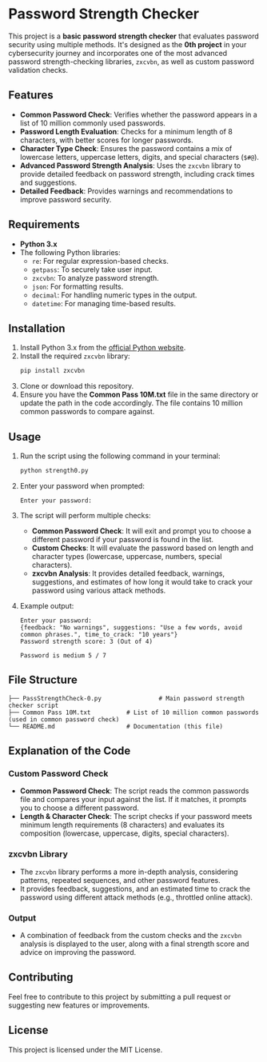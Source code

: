 # Password Strength Checker

This project is a **basic password strength checker** that evaluates password security using multiple methods. It's designed as the **0th project** in your cybersecurity journey and incorporates one of the most advanced password strength-checking libraries, `zxcvbn`, as well as custom password validation checks.

## Features

- **Common Password Check**: Verifies whether the password appears in a list of 10 million commonly used passwords.
- **Password Length Evaluation**: Checks for a minimum length of 8 characters, with better scores for longer passwords.
- **Character Type Check**: Ensures the password contains a mix of lowercase letters, uppercase letters, digits, and special characters (`$#@`).
- **Advanced Password Strength Analysis**: Uses the `zxcvbn` library to provide detailed feedback on password strength, including crack times and suggestions.
- **Detailed Feedback**: Provides warnings and recommendations to improve password security.

## Requirements

- **Python 3.x**
- The following Python libraries:
  - `re`: For regular expression-based checks.
  - `getpass`: To securely take user input.
  - `zxcvbn`: To analyze password strength.
  - `json`: For formatting results.
  - `decimal`: For handling numeric types in the output.
  - `datetime`: For managing time-based results.

## Installation

1. Install Python 3.x from the [official Python website](https://www.python.org/downloads/).
2. Install the required `zxcvbn` library:
   ```bash
   pip install zxcvbn
   ```
3. Clone or download this repository.
4. Ensure you have the **Common Pass 10M.txt** file in the same directory or update the path in the code accordingly. The file contains 10 million common passwords to compare against.

## Usage

1. Run the script using the following command in your terminal:
   ```bash
   python strength0.py
   ```
2. Enter your password when prompted:
   ```
   Enter your password:
   ```

3. The script will perform multiple checks:
   - **Common Password Check**: It will exit and prompt you to choose a different password if your password is found in the list.
   - **Custom Checks**: It will evaluate the password based on length and character types (lowercase, uppercase, numbers, special characters).
   - **zxcvbn Analysis**: It provides detailed feedback, warnings, suggestions, and estimates of how long it would take to crack your password using various attack methods.

4. Example output:
   ```
   Enter your password:
   {feedback: "No warnings", suggestions: "Use a few words, avoid common phrases.", time_to_crack: "10 years"}
   Password strength score: 3 (Out of 4)

   Password is medium 5 / 7
   ```

## File Structure

```
├── PassStrengthCheck-0.py                # Main password strength checker script
├── Common Pass 10M.txt          # List of 10 million common passwords (used in common password check)
└── README.md                    # Documentation (this file)
```

## Explanation of the Code

### Custom Password Check
- **Common Password Check**: The script reads the common passwords file and compares your input against the list. If it matches, it prompts you to choose a different password.
- **Length & Character Check**: The script checks if your password meets minimum length requirements (8 characters) and evaluates its composition (lowercase, uppercase, digits, special characters).

### zxcvbn Library
- The `zxcvbn` library performs a more in-depth analysis, considering patterns, repeated sequences, and other password features.
- It provides feedback, suggestions, and an estimated time to crack the password using different attack methods (e.g., throttled online attack).

### Output
- A combination of feedback from the custom checks and the `zxcvbn` analysis is displayed to the user, along with a final strength score and advice on improving the password.

## Contributing

Feel free to contribute to this project by submitting a pull request or suggesting new features or improvements.

## License

This project is licensed under the MIT License.
